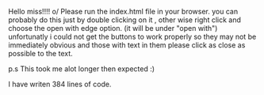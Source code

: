 Hello miss!!!! o/
Please run the index.html file in your browser.
you can probably do this just by double clicking on it , 
other wise right click and choose the open with edge option.
(it will be under "open with")
unfortunatly i could not get the buttons to work properly so they may not be immediately obvious and those with text in them
please click as close as possible to the text.

p.s This took me alot longer then expected :)

I have writen 384 lines of code.